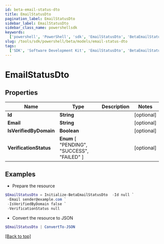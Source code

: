 ```yaml
---
id: beta-email-status-dto
title: EmailStatusDto
pagination_label: EmailStatusDto
sidebar_label: EmailStatusDto
sidebar_class_name: powershellsdk
keywords:
  ['powershell', 'PowerShell', 'sdk', 'EmailStatusDto', 'BetaEmailStatusDto']
slug: /tools/sdk/powershell/beta/models/email-status-dto
tags:
  ['SDK', 'Software Development Kit', 'EmailStatusDto', 'BetaEmailStatusDto']
---
```


# EmailStatusDto

## Properties

| Name | Type | Description | Notes |
| --- | --- | --- | --- |
| **Id** | **String** |  | [optional] |
| **Email** | **String** |  | [optional] |
| **IsVerifiedByDomain** | **Boolean** |  | [optional] |
| **VerificationStatus** | **Enum** [ "PENDING", "SUCCESS", "FAILED" ] |  | [optional] |

## Examples

- Prepare the resource

```powershell
$EmailStatusDto = Initialize-BetaEmailStatusDto  -Id null `
 -Email sender@example.com `
 -IsVerifiedByDomain false `
 -VerificationStatus null
```

- Convert the resource to JSON

```powershell
$EmailStatusDto | ConvertTo-JSON
```

[[Back to top]](#)
